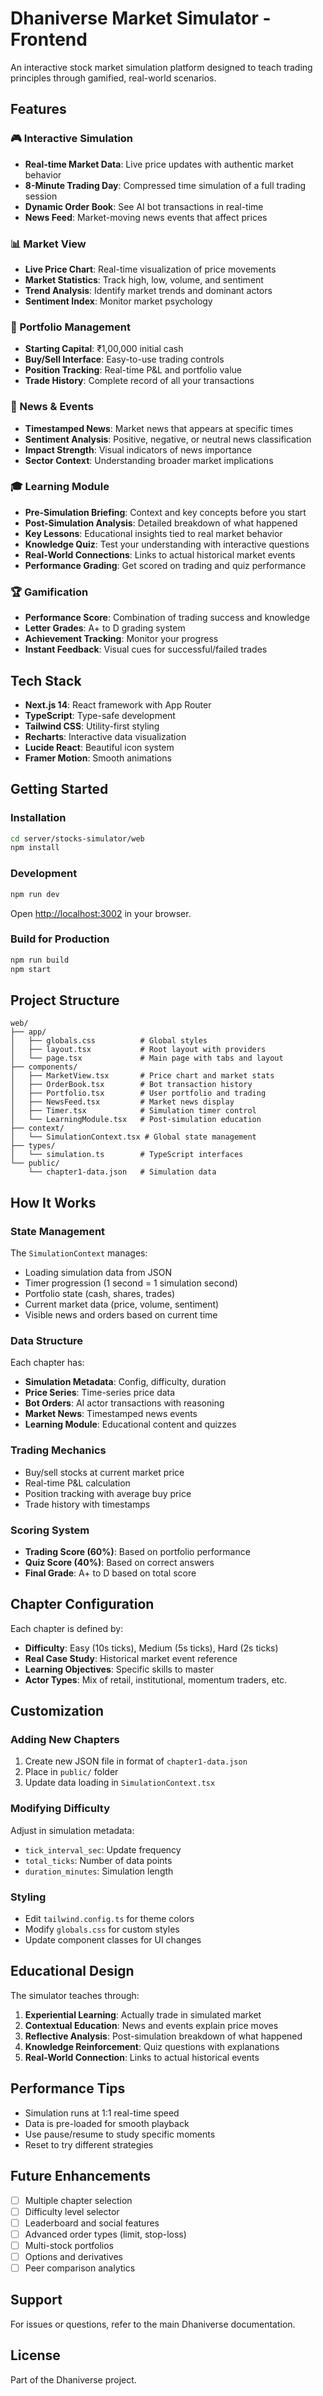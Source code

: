# Dhaniverse Market Simulator - Frontend

An interactive stock market simulation platform designed to teach trading principles through gamified, real-world scenarios.

## Features

### 🎮 Interactive Simulation
- **Real-time Market Data**: Live price updates with authentic market behavior
- **8-Minute Trading Day**: Compressed time simulation of a full trading session
- **Dynamic Order Book**: See AI bot transactions in real-time
- **News Feed**: Market-moving news events that affect prices

### 📊 Market View
- **Live Price Chart**: Real-time visualization of price movements
- **Market Statistics**: Track high, low, volume, and sentiment
- **Trend Analysis**: Identify market trends and dominant actors
- **Sentiment Index**: Monitor market psychology

### 💼 Portfolio Management
- **Starting Capital**: ₹1,00,000 initial cash
- **Buy/Sell Interface**: Easy-to-use trading controls
- **Position Tracking**: Real-time P&L and portfolio value
- **Trade History**: Complete record of all your transactions

### 📰 News & Events
- **Timestamped News**: Market news that appears at specific times
- **Sentiment Analysis**: Positive, negative, or neutral news classification
- **Impact Strength**: Visual indicators of news importance
- **Sector Context**: Understanding broader market implications

### 🎓 Learning Module
- **Pre-Simulation Briefing**: Context and key concepts before you start
- **Post-Simulation Analysis**: Detailed breakdown of what happened
- **Key Lessons**: Educational insights tied to real market behavior
- **Knowledge Quiz**: Test your understanding with interactive questions
- **Real-World Connections**: Links to actual historical market events
- **Performance Grading**: Get scored on trading and quiz performance

### 🏆 Gamification
- **Performance Score**: Combination of trading success and knowledge
- **Letter Grades**: A+ to D grading system
- **Achievement Tracking**: Monitor your progress
- **Instant Feedback**: Visual cues for successful/failed trades

## Tech Stack

- **Next.js 14**: React framework with App Router
- **TypeScript**: Type-safe development
- **Tailwind CSS**: Utility-first styling
- **Recharts**: Interactive data visualization
- **Lucide React**: Beautiful icon system
- **Framer Motion**: Smooth animations

## Getting Started

### Installation

```bash
cd server/stocks-simulator/web
npm install
```

### Development

```bash
npm run dev
```

Open [http://localhost:3002](http://localhost:3002) in your browser.

### Build for Production

```bash
npm run build
npm start
```

## Project Structure

```
web/
├── app/
│   ├── globals.css          # Global styles
│   ├── layout.tsx           # Root layout with providers
│   └── page.tsx             # Main page with tabs and layout
├── components/
│   ├── MarketView.tsx       # Price chart and market stats
│   ├── OrderBook.tsx        # Bot transaction history
│   ├── Portfolio.tsx        # User portfolio and trading
│   ├── NewsFeed.tsx         # Market news display
│   ├── Timer.tsx            # Simulation timer control
│   └── LearningModule.tsx   # Post-simulation education
├── context/
│   └── SimulationContext.tsx # Global state management
├── types/
│   └── simulation.ts        # TypeScript interfaces
└── public/
    └── chapter1-data.json   # Simulation data
```

## How It Works

### State Management
The `SimulationContext` manages:
- Loading simulation data from JSON
- Timer progression (1 second = 1 simulation second)
- Portfolio state (cash, shares, trades)
- Current market data (price, volume, sentiment)
- Visible news and orders based on current time

### Data Structure
Each chapter has:
- **Simulation Metadata**: Config, difficulty, duration
- **Price Series**: Time-series price data
- **Bot Orders**: AI actor transactions with reasoning
- **Market News**: Timestamped news events
- **Learning Module**: Educational content and quizzes

### Trading Mechanics
- Buy/sell stocks at current market price
- Real-time P&L calculation
- Position tracking with average buy price
- Trade history with timestamps

### Scoring System
- **Trading Score (60%)**: Based on portfolio performance
- **Quiz Score (40%)**: Based on correct answers
- **Final Grade**: A+ to D based on total score

## Chapter Configuration

Each chapter is defined by:
- **Difficulty**: Easy (10s ticks), Medium (5s ticks), Hard (2s ticks)
- **Real Case Study**: Historical market event reference
- **Learning Objectives**: Specific skills to master
- **Actor Types**: Mix of retail, institutional, momentum traders, etc.

## Customization

### Adding New Chapters
1. Create new JSON file in format of `chapter1-data.json`
2. Place in `public/` folder
3. Update data loading in `SimulationContext.tsx`

### Modifying Difficulty
Adjust in simulation metadata:
- `tick_interval_sec`: Update frequency
- `total_ticks`: Number of data points
- `duration_minutes`: Simulation length

### Styling
- Edit `tailwind.config.ts` for theme colors
- Modify `globals.css` for custom styles
- Update component classes for UI changes

## Educational Design

The simulator teaches through:
1. **Experiential Learning**: Actually trade in simulated market
2. **Contextual Education**: News and events explain price moves
3. **Reflective Analysis**: Post-simulation breakdown of what happened
4. **Knowledge Reinforcement**: Quiz questions with explanations
5. **Real-World Connection**: Links to actual historical events

## Performance Tips

- Simulation runs at 1:1 real-time speed
- Data is pre-loaded for smooth playback
- Use pause/resume to study specific moments
- Reset to try different strategies

## Future Enhancements

- [ ] Multiple chapter selection
- [ ] Difficulty level selector
- [ ] Leaderboard and social features
- [ ] Advanced order types (limit, stop-loss)
- [ ] Multi-stock portfolios
- [ ] Options and derivatives
- [ ] Peer comparison analytics

## Support

For issues or questions, refer to the main Dhaniverse documentation.

## License

Part of the Dhaniverse project.

